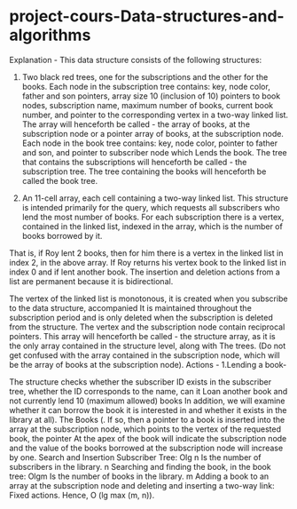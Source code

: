 # project-cours-Data-structures-and-algorithms
Explanation -
This data structure consists of the following structures:
1. Two black red trees, one for the subscriptions and the other for the books.
Each node in the subscription tree contains: key, node color, father and son pointers, array size 10 (inclusion of 10) pointers to book nodes, subscription name, maximum number of books, current book number, and pointer to the corresponding vertex in a two-way linked list.
The array will henceforth be called - the array of books, at the subscription node or a pointer array of books, at the subscription node.
Each node in the book tree contains: key, node color, pointer to father and son, and pointer to subscriber node which
Lends the book.
The tree that contains the subscriptions will henceforth be called - the subscription tree.
The tree containing the books will henceforth be called the book tree.

2. An 11-cell array, each cell containing a two-way linked list.
This structure is intended primarily for the query, which requests all subscribers who lend the most number of books. For each subscription there is a vertex, contained in the linked list, indexed in the array, which is the number of books borrowed by it.

That is, if Roy lent 2 books, then for him there is a vertex in the linked list in index 2, in the above array. If Roy returns his vertex book to the linked list in index 0 and if lent another book.
The insertion and deletion actions from a list are permanent because it is bidirectional.

The vertex of the linked list is monotonous, it is created when you subscribe to the data structure, accompanied
It is maintained throughout the subscription period and is only deleted when the subscription is deleted from the structure.
The vertex and the subscription node contain reciprocal pointers.
This array will henceforth be called - the structure array, as it is the only array contained in the structure level, along with
The trees.
(Do not get confused with the array contained in the subscription node, which will be the array of books at the subscription node).
Actions -
1.Lending a book-

The structure checks whether the subscriber ID exists in the subscriber tree, whether the ID corresponds to the name, can it
Loan another book and not currently lend 10 (maximum allowed) books
In addition, we will examine whether it can borrow the book it is interested in and whether it exists in the library at all).
The Books (.
If so, then a pointer to a book is inserted into the array at the subscription node, which points to the vertex of the requested book, the pointer
At the apex of the book will indicate the subscription node and the value of the books borrowed at the subscription node will increase by one.
Search and Insertion Subscriber Tree: Olg n
Is the number of subscribers in the library. n
Searching and finding the book, in the book tree: Olgm
Is the number of books in the library. m
Adding a book to an array at the subscription node and deleting and inserting a two-way link: Fixed actions.
Hence, O (lg max (m, n)).
